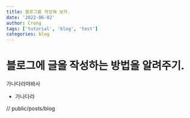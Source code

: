 ```yaml
---
title: 블로그를 작성해 보자.
date: '2022-06-02'
author: Crong
tags: ['tutorial', 'blog', 'test']
categories: blog
---
```


# 블로그에 글을 작성하는 방법을 알려주기.

가나다라마바사

-   가나다라

// public/posts/blog
